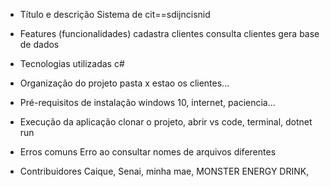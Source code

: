 - Título e descrição
Sistema de cit==sdijncisnid

- Features (funcionalidades)
cadastra clientes
consulta clientes
gera base de dados

- Tecnologias utilizadas
c#

- Organização do projeto
pasta x estao os clientes...

- Pré-requisitos de instalação
windows 10, internet, paciencia...

- Execução da aplicação
clonar o projeto, abrir vs code, terminal, dotnet run

- Erros comuns
Erro ao consultar nomes de arquivos diferentes

- Contribuidores
Caique, Senai, minha mae, MONSTER ENERGY DRINK, 
